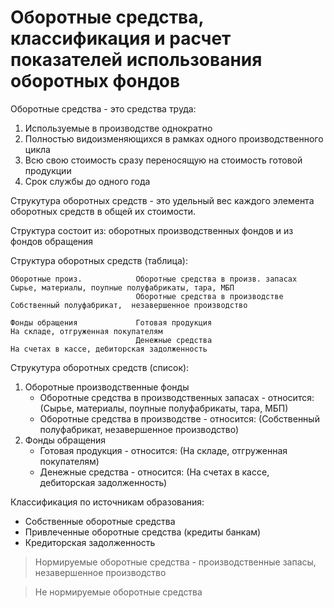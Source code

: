 # Оборотные средства, классификация и расчет показателей использования оборотных фондов

Оборотные средства - это средства труда:
1. Используемые в производстве однократно
2. Полностью видоизменяющихся в рамках одного производственного цикла
3. Всю свою стоимость сразу переносящую на стоимость готовой продукции
4. Срок службы до одного года

Струкутура оборотных средств - это удельный вес каждого элемента оборотных средств в общей их стоимости.

Структура состоит из: оборотных производственных фондов и из фондов обращения

Структура оборотных средств (таблица):
```
Оборотные произ.            Оборотные средства в произв. запасах        Сырье, материалы, поупные полуфабрикаты, тара, МБП
                            Оборотные средства в производстве           Собственный полуфабрикат,  незавершенное производство

Фонды обращения             Готовая продукция                           На складе, отгруженная покупателям
                            Денежные средства                           На счетах в кассе, дебиторская задолженность 
```

Струкутура оборотных средств (список):
1. Оборотные производственные фонды
    * Оборотные средства в производственных запасах - относится: (Сырье, материалы, поупные полуфабрикаты, тара, МБП)
    * Оборотные средства в производстве - относится: (Собственный полуфабрикат, незавершенное производство)
2. Фонды обращения
    * Готовая продукция - относится: (На складе, отгруженная покупателям)
    * Денежные средства - относится: (На счетах в кассе, дебиторская задолженность)

Классификация по источникам образования:
* Собственные оборотные средства
* Привлеченные оборотные средства (кредиты банкам)
* Кредиторская задолженность

> Нормируемые оборотные средства - производственные запасы, незавершенное производство

> Не нормируемые оборотные средства
